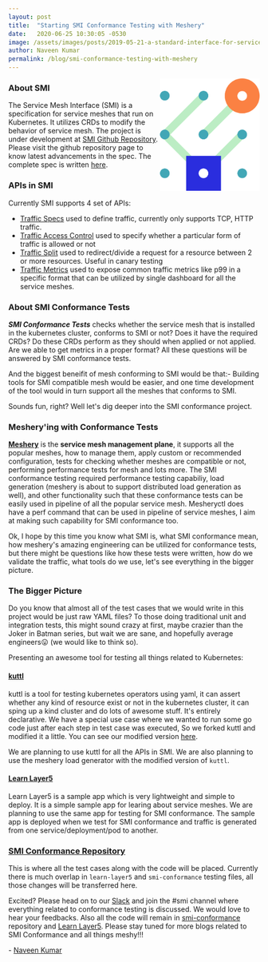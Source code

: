 ```yaml
---
layout: post
title:  "Starting SMI Conformance Testing with Meshery"
date:   2020-06-25 10:30:05 -0530
image: /assets/images/posts/2019-05-21-a-standard-interface-for-service-meshes/smi-logo.png
author: Naveen Kumar
permalink: /blog/smi-conformance-testing-with-meshery
---
```


<img src="/assets/images/posts/2019-05-21-a-standard-interface-for-service-meshes/smi-logo.png" align="right" width="200px" />

### About SMI

The Service Mesh Interface (SMI) is a specification for service meshes that run on Kubernetes. It utilizes CRDs to modify the behavior of service mesh. The project is under development at [SMI Github Repository](https://github.com/servicemeshinterface/smi-spec). Please visit the github repository page to know latest advancements in the spec. The complete spec is written [here](https://github.com/servicemeshinterface/smi-spec/blob/master/SPEC.md). 

### APIs in SMI 

Currently SMI supports 4 set of APIs:

- [Traffic Specs](https://github.com/servicemeshinterface/smi-spec/blob/master/SPEC.md#traffic-specs) used to define traffic, currently only supports TCP, HTTP traffic.
- [Traffic Access Control](https://github.com/servicemeshinterface/smi-spec/blob/master/SPEC.md#traffic-access-control) used to specify whether a particular form of traffic is allowed or not
- [Traffic Split](https://github.com/servicemeshinterface/smi-spec/blob/master/SPEC.md#traffic-split) used to redirect/divide a request for a resource between 2 or more resources. Useful in canary testing
- [Traffic Metrics](https://github.com/servicemeshinterface/smi-spec/blob/master/SPEC.md#traffic-metrics) used to expose common traffic metrics like p99 in a specific format that can be utilized by single dashboard for all the service meshes.

### About SMI Conformance Tests

***SMI Conformance Tests*** checks whether the service mesh that is installed in the kubernetes cluster, conforms to SMI or not? Does it have the required CRDs? Do these CRDs perform as they should when applied or not applied.
Are we able to get metrics in a proper format? All these questions will be answered by SMI conformance tests.

And the biggest beneifit of mesh conforming to SMI would be that:- Building tools for SMI compatible mesh would be easier, and one time development of the tool would in turn support all the meshes that conforms to SMI.

Sounds fun, right? Well let's dig deeper into the SMI conformance project.

### Meshery'ing with Conformance Tests

**[Meshery](/meshery)** is the **service mesh management plane**, it supports all the popular meshes, how to manage them, apply custom or recommended configuration, tests for checking whether meshes are compatible or not, performing performance tests for mesh and lots more. The SMI conformance testing required performance testing capabiliy, load generation (meshery is about to support distributed load generation as well), and other functionality such that these conformance tests can be easily used in pipeline of all the popular service mesh. Mesheryctl does have a perf command that can be used in pipeline of service meshes, I aim at making such capability for SMI conformance too. 

Ok, I hope by this time you know what SMI is, what SMI conformance mean, how meshery's amazing engineering can be utilized for conformance tests, but there might be questions like how these tests were written, how do we validate the traffic, what tools do we use, let's see everything in the bigger picture.

### The Bigger Picture

Do you know that almost all of the test cases that we would write in this project would be just raw YAML files? To those doing traditional unit and integration tests, this might sound crazy at first, maybe crazier than the Joker in Batman series, but wait we are sane, and hopefully average engineers😛 (we would like to think so).

Presenting an awesome tool for testing all things related to Kubernetes:

#### [kuttl](https://kuttl.dev/) 

kuttl is a tool for testing kubernetes operators using yaml, it can assert whether any kind of resource exist or not in the kubernetes cluster, it can sping up a kind cluster and do lots of awesome stuff. It's entirely declarative. We have a special use case where we wanted to run some go code just after each step in test case was executed, So we forked kuttl and modified it a little. You can see our modified version [here](https://github.com/kanishkarj/kuttl).

We are planning to use kuttl for all the APIs in SMI. We are also planning to use the meshery load generator with the modified version of `kuttl`. 

#### [Learn Layer5](https://github.com/layer5io/learn-layer5/)

Learn Layer5 is a sample app which is very lightweight and simple to deploy. It is a simple sample app for learing about service meshes. We are planning to use the same app for testing for SMI conformance. The sample app is deployed when we test for SMI conformance and traffic is generated from one service/deployment/pod to another.

### [SMI Conformance Repository](https://github.com/layer5io/smi-conformance)

This is where all the test cases along with the code will be placed. Currently there is much overlap in `learn-layer5` and `smi-conformance` testing files, all those changes will be transferred here.

Excited? Please head on to our [Slack](http://slack.layer5.io) and join the #smi channel where everything related to conformance testing is discussed. We would love to hear your feedbacks. Also all the code will remain in [smi-conformance](https://github.com/layer5io/smi-conformance) repository and [Learn Layer5](https://github.com/layer5io/learn-layer5/). Please stay tuned for more blogs related to SMI Conformance and all things meshy!!!

 \- [Naveen Kumar](https://www.linkedin.com/in/nveenjain/)
